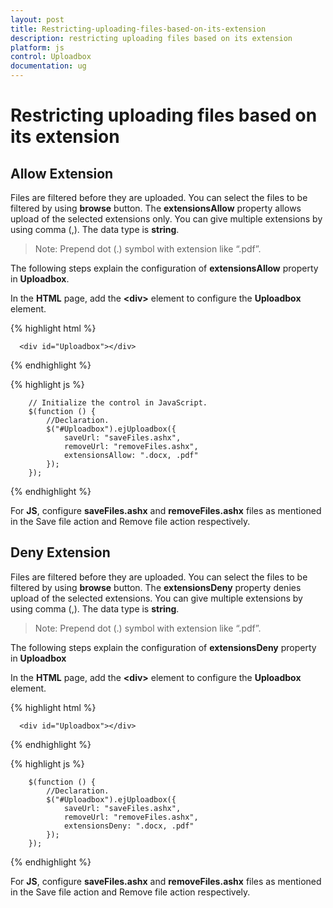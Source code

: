 ```yaml
---
layout: post
title: Restricting-uploading-files-based-on-its-extension
description: restricting uploading files based on its extension
platform: js
control: Uploadbox
documentation: ug
---
```


# Restricting uploading files based on its extension

## Allow Extension

Files are filtered before they are uploaded. You can select the files to be filtered by using **browse** button. The **extensionsAllow** property allows upload of the selected extensions only. You can give multiple extensions by using comma (,).  The data type is **string**.

> Note: Prepend dot (.) symbol with extension like “.pdf”.



The following steps explain the configuration of **extensionsAllow** property in **Uploadbox**. 

In the **HTML** page, add the **&lt;div&gt;** element to configure the **Uploadbox** element.

{% highlight html %}

      <div id="Uploadbox"></div>

{% endhighlight %}

{% highlight js %}

        // Initialize the control in JavaScript.
        $(function () {
            //Declaration.
            $("#Uploadbox").ejUploadbox({
                saveUrl: "saveFiles.ashx",
                removeUrl: "removeFiles.ashx",
                extensionsAllow: ".docx, .pdf"
            });
        });

{% endhighlight %}

For **JS**, configure **saveFiles.ashx** and **removeFiles.ashx** files as mentioned in the Save file action and Remove file action respectively. 

## Deny Extension

Files are filtered before they are uploaded. You can select the files to be filtered by using **browse** button. The **extensionsDeny** property denies upload of the selected extensions. You can give multiple extensions by using comma (,).  The data type is **string**.

> Note: Prepend dot (.) symbol with extension like “.pdf”.

The following steps explain the configuration of **extensionsDeny** property in **Uploadbox**

In the **HTML** page, add the **&lt;div&gt;** element to configure the **Uploadbox** element.

{% highlight html %}

      <div id="Uploadbox"></div>

{% endhighlight %}

{% highlight js %}

        $(function () {
            //Declaration.
            $("#Uploadbox").ejUploadbox({
                saveUrl: "saveFiles.ashx",
                removeUrl: "removeFiles.ashx",
                extensionsDeny: ".docx, .pdf"
            });
        });

{% endhighlight %}

For **JS**, configure **saveFiles.ashx** and **removeFiles.ashx** files as mentioned in the Save file action and Remove file action respectively. 

